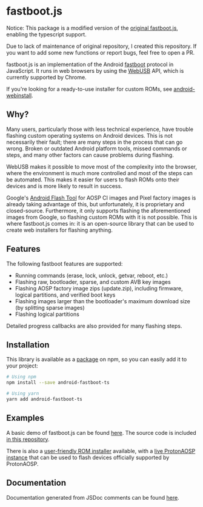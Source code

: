 # fastboot.js

Notice: This package is a modified version of the [original fastboot.js](https://www.npmjs.com/package/android-fastboot), enabling the typescript support.

Due to lack of maintenance of original repository, I created this repository. If you want to add some new functions or report bugs, feel free to open a PR.

fastboot.js is an implementation of the Android [fastboot](https://android.googlesource.com/platform/system/core/+/master/fastboot/README.md) protocol in JavaScript. It runs in web browsers by using the [WebUSB](https://wicg.github.io/webusb/) API, which is currently supported by Chrome.

If you're looking for a ready-to-use installer for custom ROMs, see [android-webinstall](https://github.com/kdrag0n/android-webinstall).

## Why?

Many users, particularly those with less technical experience, have trouble flashing custom operating systems on Android devices. This is not necessarily their fault; there are many steps in the process that can go wrong. Broken or outdated Android platform tools, missed commands or steps, and many other factors can cause problems during flashing.

WebUSB makes it possible to move most of the complexity into the browser, where the environment is much more controlled and most of the steps can be automated. This makes it easier for users to flash ROMs onto their devices and is more likely to result in success.

Google's [Android Flash Tool](https://flash.android.com/welcome) for AOSP CI images and Pixel factory images is already taking advantage of this, but unfortunately, it is proprietary and closed-source. Furthermore, it only supports flashing the aforementioned images from Google, so flashing custom ROMs with it is not possible. This is where fastboot.js comes in: it is an open-source library that can be used to create web installers for flashing anything.

## Features

The following fastboot features are supported:

- Running commands (erase, lock, unlock, getvar, reboot, etc.)
- Flashing raw, bootloader, sparse, and custom AVB key images
- Flashing AOSP factory image zips (update.zip), including firmware, logical partitions, and verified boot keys
- Flashing images larger than the bootloader's maximum download size (by splitting sparse images)
- Flashing logical partitions

Detailed progress callbacks are also provided for many flashing steps.

## Installation

This library is available as a [package](https://www.npmjs.com/package/android-fastboot-ts) on npm, so you can easily add it to your project:

```bash
# Using npm
npm install --save android-fastboot-ts

# Using yarn
yarn add android-fastboot-ts
```

## Examples

A basic demo of fastboot.js can be found [here](https://kdrag0n.github.io/fastboot.js/demo/). The source code is included [in this repository](https://github.com/kdrag0n/fastboot.js/tree/master/demo).

There is also a [user-friendly ROM installer](https://github.com/kdrag0n/android-webinstall) available, with a [live ProtonAOSP instance](https://protonaosp.kdrag0n.dev/install/web/?utm_source=github&utm_campaign=fastboot.js) that can be used to flash devices officially supported by ProtonAOSP.

## Documentation

Documentation generated from JSDoc comments can be found [here](https://kdrag0n.github.io/fastboot.js/docs/).
